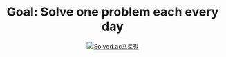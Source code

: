 <div align="center">

<h1>Goal: Solve one problem each every day </h1>

[![Solved.ac프로필](http://mazassumnida.wtf/api/v2/generate_badge?boj=juntea3523)](https://solved.ac/juntea3523)

</div>
